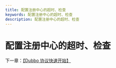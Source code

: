 ```yaml
---
title: 配置注册中心的超时、检查
keywords: 配置注册中心的超时、检查
description: 配置注册中心的超时、检查
---
```


# 配置注册中心的超时、检查



下一章：[【Dubbo 协议快速开始】](./quickstart_dubbo.html)